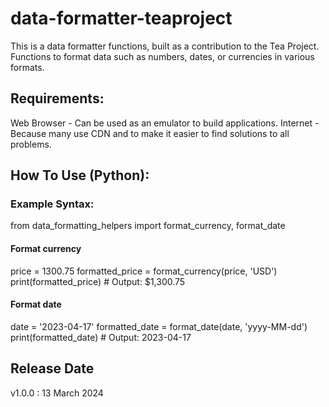 # data-formatter-teaproject
This is a data formatter functions, built as a contribution to the Tea Project.
Functions to format data such as numbers, dates, or currencies in various formats. 

## Requirements:
Web Browser - Can be used as an emulator to build applications.
Internet - Because many use CDN and to make it easier to find solutions to all problems.
 
## How To Use (Python):
### Example Syntax:
from data_formatting_helpers import format_currency, format_date
#### Format currency
price = 1300.75
formatted_price = format_currency(price, 'USD')
print(formatted_price)  # Output: $1,300.75
#### Format date
date = '2023-04-17'
formatted_date = format_date(date, 'yyyy-MM-dd')
print(formatted_date)  # Output: 2023-04-17

## Release Date
v1.0.0 : 13 March 2024

